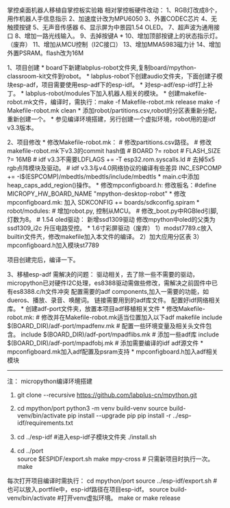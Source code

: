 掌控桌面机器人移植自掌控板实验箱
相对掌控板硬件改动：
    1、RGB灯改成8个，用作机器人手信息指示
    2、加速度计改为MPU6050
    3、外置CODEC芯片
    4、无触摸按键
    5、无声音传感器
    6、显示屏为中景园1.54 OLED。
    7、超声波为通用接口
    8、增加一路光线输入。
    9、去掉按键A
    * 10、增加顶部按键上的状态指示灯。（废弃）
    11、增加从MCU控制（I2C接口）
    13、增加MMA5983磁力计
    14、增加外置PSRAM。flash改为16M

1、项目创建
    * board下新建labplus-robot文件夹,复制board/mpython-classroom-kit文件到robot。
    * labplus-robot下创建audio文件夹，下面创建子模块esp-adf，项目需要使用esp-adf下的esp-idf。
    * 对esp-adf/esp-idf打上补丁。
    * labplus-robot/modules下加入机器人相关的模块。 
    * 创建makefile-robot.mk文件，编译时，需执行：make -f Makefile-robot.mk release  make -f Makefile-robot.mk clean
    * 添加robot/partitions.csv,robot的分区表重新分配，重新创建一个。
    * 参见编译环境搭建，另行创建一个虚拟环境，robot用的是idf v3.3版本。

2、项目修改
    * 修改Makefile-robot.mk：
        # 修改partitions.csv路径。
        # 修改makefile-robot.mk下v3.3的commit hash值
        # BOARD ?= robot
        # FLASH_SIZE ?= 16MB
        # idf v3.3不需要LDFLAGS += -T esp32.rom.syscalls.ld
        # 去掉5x5 rgb点阵模块及驱动。
        # idf v3.3与v4.0网络协议的编译有些差异
          INC_ESPCOMP += -I$(ESPCOMP)/mbedtls/mbedtls/include/mbedtls
    * main.c中添加heap_caps_add_region()操作。
    * 修改mpconfigboard.h:
        修改板名：#define MICROPY_HW_BOARD_NAME "mpython-desktop-robot"
    * 修改mpconfigboard.mk:
        加入 SDKCONFIG += boards/sdkconfig.spiram
    * robot/modules:
        # 增加robot.py, 控制从MCU。
        # 修改_boot.py中RGBled引脚, 灯数为8。
        # 1.54 oled驱动：
            新增ssd1309驱动
            修改mpython中oled的父类为ssd1309_i2c
            升压电路受控。
    * 1.6寸彩屏驱动（废弃）
        1）modst7789.c放入builtin文件兲，修改makefile加入本文件的编译。
        2）加大应用分区表
        3）mpconfigboard.h加入模块st7789

项目创建完后，编译一下。

3、移植esp-adf
    需解决的问题：
        驱动相关，去了除一些不需要的驱动，micropython已对硬件I2C处理，es8388驱动需做些修改，需解决之前固件中已有es8388.c/h文件冲突
        配置需要的adf components,加入一需要的功能，如dueros、播放、录音、唤醒词。
        链接需要用到的adf库文件。
        配置好idf网络相关库。
    * 创建adf-port文件夹，放置本项目adf移植相关文件
    * 修改Makefile-robot.mk:
        # 修改并在Makefile-robot.mk适当位置加入以下adf makefile
            include $(BOARD_DIR)/adf-port/mpadfenv.mk  # 配置一些环境变量及相关头文件包含。
            include $(BOARD_DIR)/adf-port/mpadflibs.mk # 添加一些adf库
            include $(BOARD_DIR)/adf-port/mpadfobj.mk  # 添加需要编译的idf adf源文件
    * mpconfigboard.mk加入adf配置及psram支持
    * mpconfigboard.h加入adf相关模块

------------------------------------------------------------------
注：
micropython编译环境搭建
1. git clone --recursive https://github.com/labplus-cn/mpython.git
  
2. cd mpython/port
   python3 -m venv build-venv
   source build-venv/bin/activate
   pip install --upgrade pip
   pip install -r ../esp-idf/requirements.txt
   
3. cd ../esp-idf #进入esp-idf子模块文件夹
   ./install.sh

4. cd ../port   
   source $ESPIDF/export.sh
   make mpy-cross # 只需新项目时执行一次。
   make
   
每次打开项目编译时需执行：
   cd mpython/port
   source ../esp-idf/export.sh #也可以放入.portfile中，esp-idf路径在项目esp-idf。
   source build-venv/bin/activate #打开venv虚拟环境。
   make or make release
